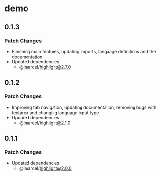 # demo

## 0.1.3

### Patch Changes

- Finishing main features, updating imports, language definitions and the documentation
- Updated dependencies
  - @lmarcel/highlight@2.7.0

## 0.1.2

### Patch Changes

- Improving tab navigation, updating documentation, removing bugs with textarea and changing language input type
- Updated dependencies
  - @lmarcel/highlight@2.1.0

## 0.1.1

### Patch Changes

- Updated dependencies
  - @lmarcel/highlight@2.0.0
